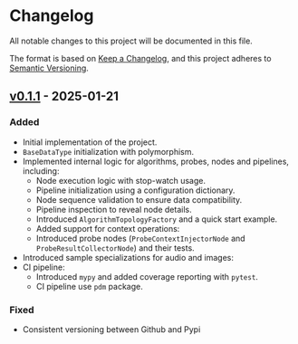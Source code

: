 # Changelog

All notable changes to this project will be documented in this file.

The format is based on [Keep a Changelog](https://keepachangelog.com/en/1.1.0/), and this project adheres to [Semantic Versioning](https://semver.org/spec/v2.0.0.html).

## [v0.1.1] - 2025-01-21
### Added
- Initial implementation of the project.
- `BaseDataType` initialization with polymorphism.
- Implemented internal logic for algorithms, probes, nodes and pipelines, including:
    - Node execution logic with stop-watch usage.
    - Pipeline initialization using a configuration dictionary.
    - Node sequence validation to ensure data compatibility.
    - Pipeline inspection to reveal node details.
    - Introduced `AlgorithmTopologyFactory` and a quick start example.
    - Added support for context operations:
    - Introduced probe nodes (`ProbeContextInjectorNode` and `ProbeResultCollectorNode`) and their tests.
- Introduced sample specializations for audio and images:
- CI pipeline:
    - Introduced `mypy` and added coverage reporting with `pytest`.
    - CI pipeline use `pdm` package.

### Fixed
- Consistent versioning between Github and Pypi

[v0.1.1]: https://github.com/semantiva/semantiva/releases/tag/v0.1.1

